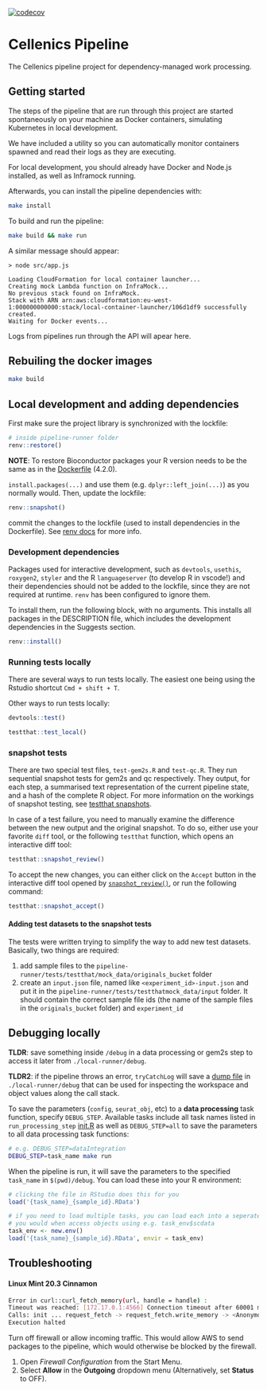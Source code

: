 [![codecov](https://codecov.io/gh/biomage-org/pipeline/branch/master/graph/badge.svg?token=kQ19q1EenW)](https://codecov.io/gh/biomage-org/pipeline)
# Cellenics Pipeline

The Cellenics pipeline project for dependency-managed work processing.

## Getting started

The steps of the pipeline that are run through this project are started
spontaneously on your machine as Docker containers, simulating Kubernetes
in local development.

We have included a utility so you can automatically monitor containers spawned
and read their logs as they are executing.

For local development, you should already have Docker and Node.js installed, as well as
Inframock running.

Afterwards, you can install the pipeline dependencies with:

```bash
make install
```

To build and run the pipeline:

```bash
make build && make run
```

A similar message should appear:

```
> node src/app.js

Loading CloudFormation for local container launcher...
Creating mock Lambda function on InfraMock...
No previous stack found on InfraMock.
Stack with ARN arn:aws:cloudformation:eu-west-1:000000000000:stack/local-container-launcher/106d1df9 successfully created.
Waiting for Docker events...
```

Logs from pipelines run through the API will apear here.

## Rebuiling the docker images

```bash
make build
```

## Local development and adding dependencies

First make sure the project library is synchronized with the lockfile:

```R
# inside pipeline-runner folder
renv::restore()
```

**NOTE**: To restore Bioconductor packages your R version needs to be the same as in the [Dockerfile](pipeline-runner/Dockerfile) (4.2.0).

`install.packages(...)` and use them (e.g. `dplyr::left_join(...)`) as you normally would. Then, update the lockfile:

```R
renv::snapshot()
```

commit the changes to the lockfile (used to install dependencies in the Dockerfile). See [renv docs](https://rstudio.github.io/renv/) for more info.

### Development dependencies

Packages used for interactive development, such as `devtools`, `usethis`, `roxygen2`,
`styler` and the R `languageserver` (to develop R in vscode!) and their dependencies
should not be added to the lockfile, since they are not required at runtime. 
`renv` has been configured to ignore them. 

To install them, run the following block, with no arguments. This installs all
packages in the DESCRIPTION file, which includes the development dependencies in
the Suggests section.

```R
renv::install()
```

### Running tests locally

There are several ways to run tests locally. The easiest one being using the Rstudio
shortcut `Cmd + shift + T`.

Other ways to run tests locally:

```R
devtools::test()
```

```R
testthat::test_local()
```

### snapshot tests

There are two special test files, `test-gem2s.R` and `test-qc.R`. They run sequential
snapshot tests for gem2s and qc respectively. They output, for each step, a summarised
text representation of the current pipeline state, and a hash of the complete R
object. For more information on the workings of snapshot testing, see [testthat snapshots](https://testthat.r-lib.org/articles/snapshotting.html).

In case of a test failure, you need to manually examine the difference between
the new output and the original snapshot. To do so, either use your favorite `diff`
tool, or the following `testthat` function, which opens an interactive diff tool:

```R
testthat::snapshot_review()
```

To accept the new changes, you can either click on the `Accept` button in the interactive
diff tool opened by [`snapshot_review()`](https://testthat.r-lib.org/reference/snapshot_accept.html),
or run the following command:

```R
testthat::snapshot_accept()
```

#### Adding test datasets to the snapshot tests

The tests were written trying to simplify the way to add new test datasets.
Basically, two things are required:

1. add sample files to the `pipeline-runner/tests/testthat/mock_data/originals_bucket` folder
2. create an `input.json` file, named like `<experiment_id>-input.json` and put it
   in the `pipeline-runner/tests/testthatmock_data/input` folder. It should 
   contain the correct sample file ids (the name of the sample files in the
   `originals_bucket` folder) and `experiment_id`


## Debugging locally

**TLDR**: save something inside `/debug` in a data processing or gem2s step to
 access it later from `./local-runner/debug`.

 **TLDR2**: if the pipeline throws an error, `tryCatchLog` will save a [dump file](https://github.com/aryoda/tryCatchLog#how-do-i-perform-a-post-mortem-analysis-of-my-crashed-r-script) in  `./local-runner/debug` that can be used for inspecting the workspace and object values along the call stack.

To save the parameters (`config`, `seurat_obj`, etc) to a **data processing** task function, specify `DEBUG_STEP`.
Available tasks include all task names listed in `run_processing_step` [init.R](pipeline-runner/init.R#L69) as well as `DEBUG_STEP=all` 
to save the parameters to all data processing task functions:

```bash
# e.g. DEBUG_STEP=dataIntegration
DEBUG_STEP=task_name make run
```

When the pipeline is run, it will save the parameters to the specified `task_name` in `$(pwd)/debug`. You
can load these into your R environment:

```R
# clicking the file in RStudio does this for you
load('{task_name}_{sample_id}.RData')

# if you need to load multiple tasks, you can load each into a seperate environment
# you would when access objects using e.g. task_env$scdata
task_env <- new.env()
load('{task_name}_{sample_id}.RData', envir = task_env)
```

## Troubleshooting

#### Linux Mint 20.3 Cinnamon
```bash
Error in curl::curl_fetch_memory(url, handle = handle) : 
Timeout was reached: [172.17.0.1:4566] Connection timeout after 60001 ms
Calls: init ... request_fetch -> request_fetch.write_memory -> <Anonymous>
Execution halted
```
Turn off firewall or allow incoming traffic. This would allow AWS to send packages to the pipeline, which would otherwise be blocked by the firewall.

1. Open *Firewall Configuration* from the Start Menu.
2. Select **Allow** in the **Outgoing** dropdown menu (Alternatively, set **Status** to OFF). 

